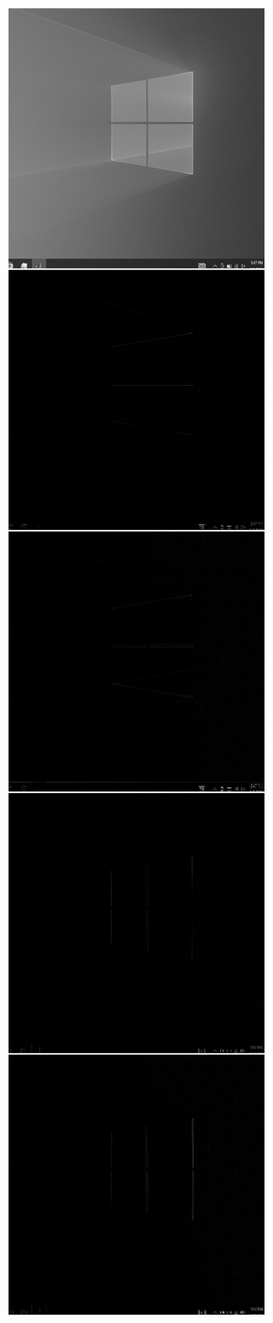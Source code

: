 <img src="./normal.png" width=512 height=512>
<img src="./x1.png" width=512 height=512>
<img src="./x2.png" width=512 height=512>
<img src="./y1.png" width=512 height=512>
<img src="./y2.png" width=512 height=512>
